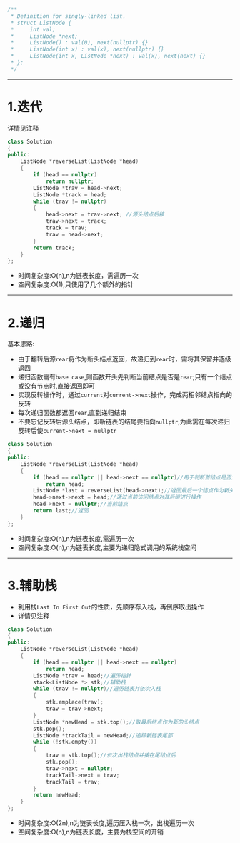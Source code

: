 ```cpp
/**
 * Definition for singly-linked list.
 * struct ListNode {
 *     int val;
 *     ListNode *next;
 *     ListNode() : val(0), next(nullptr) {}
 *     ListNode(int x) : val(x), next(nullptr) {}
 *     ListNode(int x, ListNode *next) : val(x), next(next) {}
 * };
 */
```
 
***
 
# 1.迭代
 
 详情见注释
 
```cpp
class Solution
{
public:
    ListNode *reverseList(ListNode *head)
    {
        if (head == nullptr)
            return nullptr;
        ListNode *trav = head->next;
        ListNode *track = head;
        while (trav != nullptr)
        {
            head->next = trav->next; //源头结点后移
            trav->next = track;
            track = trav;
            trav = head->next;
        }
        return track;
    }
};
```
 
- 时间复杂度:O(n),n为链表长度，需遍历一次
- 空间复杂度:O(1),只使用了几个额外的指针

***

# 2.递归
基本思路:
- 由于翻转后源`rear`将作为新头结点返回，故递归到`rear`时，需将其保留并逐级返回
- 递归函数需有`base case`,则函数开头先判断当前结点是否是`rear`;只有一个结点或没有节点时,直接返回即可
- 实现反转操作时，通过`current`对`current->next`操作，完成两相邻结点指向的反转
- 每次递归函数都返回`rear`,直到递归结束
- 不要忘记反转后源头结点，即新链表的结尾要指向`nullptr`,为此需在每次递归反转后使`current->next = nullptr`


```cpp
class Solution
{
public:
    ListNode *reverseList(ListNode *head)
    {
        if (head == nullptr || head->next == nullptr)//用于判断首结点是否为空、是否到达尾结点
            return head;
        ListNode *last = reverseList(head->next);//返回最后一个结点作为新头结点
        head->next->next = head;//通过当前访问结点对其后继进行操作
        head->next = nullptr;//当前结点
        return last;//返回
    }
};
```
 
- 时间复杂度:O(n),n为链表长度,需遍历一次
- 空间复杂度:O(n),n为链表长度,主要为递归隐式调用的系统栈空间

***

# 3.辅助栈

- 利用栈`Last In First Out`的性质，先顺序存入栈，再倒序取出操作
- 详情见注释

```cpp
class Solution
{
public:
    ListNode *reverseList(ListNode *head)
    {
        if (head == nullptr || head->next == nullptr)
            return head;
        ListNode *trav = head;//遍历指针
        stack<ListNode *> stk;//辅助栈
        while (trav != nullptr)//遍历链表并依次入栈
        {
            stk.emplace(trav);
            trav = trav->next;
        }
        ListNode *newHead = stk.top();//取最后结点作为新的头结点
        stk.pop();
        ListNode *trackTail = newHead;//追踪新链表尾部
        while (!stk.empty())
        {
            trav = stk.top();//依次出栈结点并接在尾结点后
            stk.pop();
            trav->next = nullptr;
            trackTail->next = trav;
            trackTail = trav;
        }
        return newHead;
    }
};
```

- 时间复杂度:O(2n),n为链表长度,遍历压入栈一次，出栈遍历一次
- 空间复杂度:O(n),n为链表长度，主要为栈空间的开销
